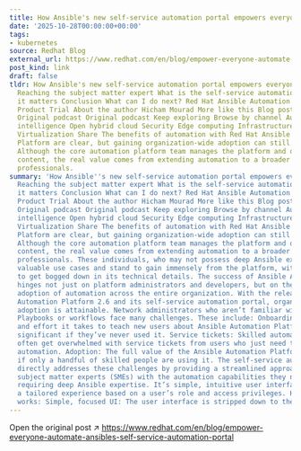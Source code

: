 ```yaml
---
title: How Ansible's new self-service automation portal empowers everyone to automate
date: '2025-10-28T00:00:00+00:00'
tags:
- kubernetes
source: Redhat Blog
external_url: https://www.redhat.com/en/blog/empower-everyone-automate-ansibles-self-service-automation-portal
post_kind: link
draft: false
tldr: How Ansible's new self-service automation portal empowers everyone to automate
  Reaching the subject matter expert What is the self-service automation portal? Why
  it matters Conclusion What can I do next? Red Hat Ansible Automation Platform |
  Product Trial About the author Hicham Mourad More like this Blog post Blog post
  Original podcast Original podcast Keep exploring Browse by channel Automation Artificial
  intelligence Open hybrid cloud Security Edge computing Infrastructure Applications
  Virtualization Share The benefits of automation with Red Hat Ansible Automation
  Platform are clear, but gaining organization-wide adoption can still be challenging.
  Although the core automation platform team manages the platform and develops automation
  content, the real value comes from extending automation to a broader group of IT
  professionals.
summary: 'How Ansible''s new self-service automation portal empowers everyone to automate
  Reaching the subject matter expert What is the self-service automation portal? Why
  it matters Conclusion What can I do next? Red Hat Ansible Automation Platform |
  Product Trial About the author Hicham Mourad More like this Blog post Blog post
  Original podcast Original podcast Keep exploring Browse by channel Automation Artificial
  intelligence Open hybrid cloud Security Edge computing Infrastructure Applications
  Virtualization Share The benefits of automation with Red Hat Ansible Automation
  Platform are clear, but gaining organization-wide adoption can still be challenging.
  Although the core automation platform team manages the platform and develops automation
  content, the real value comes from extending automation to a broader group of IT
  professionals. These individuals, who may not possess deep Ansible expertise, bring
  valuable use cases and stand to gain immensely from the platform, without needing
  to get bogged down in its technical details. The success of Ansible Automation Platform
  hinges not just on platform administrators and developers, but on the widespread
  adoption of automation across the entire organization. With the release of Ansible
  Automation Platform 2.6 and its self-service automation portal, organization-wide
  adoption is attainable. Network administrators who aren’t familiar with Ansible
  Playbooks or workflows face many challenges. These include: Onboarding: The time
  and effort it takes to teach new users about Ansible Automation Platform can be
  significant if they’ve never used it. Service tickets: Skilled automation teams
  often get overwhelmed with service tickets from users who just need to run existing
  automation. Adoption: The full value of the Ansible Automation Platform isn''t realized
  if only a handful of skilled people are using it. The self-service automation portal
  directly addresses these challenges by providing a streamlined approach to empower
  subject matter experts (SMEs) with the automation capabilities they need, without
  requiring deep Ansible expertise. It’s simple, intuitive user interface (UI) creates
  a tailored experience based on a user’s role and access privileges. Here’s how it
  works: Simple, focused UI: The user interface is stripped down to the essentials.'
---
```

Open the original post ↗ https://www.redhat.com/en/blog/empower-everyone-automate-ansibles-self-service-automation-portal
